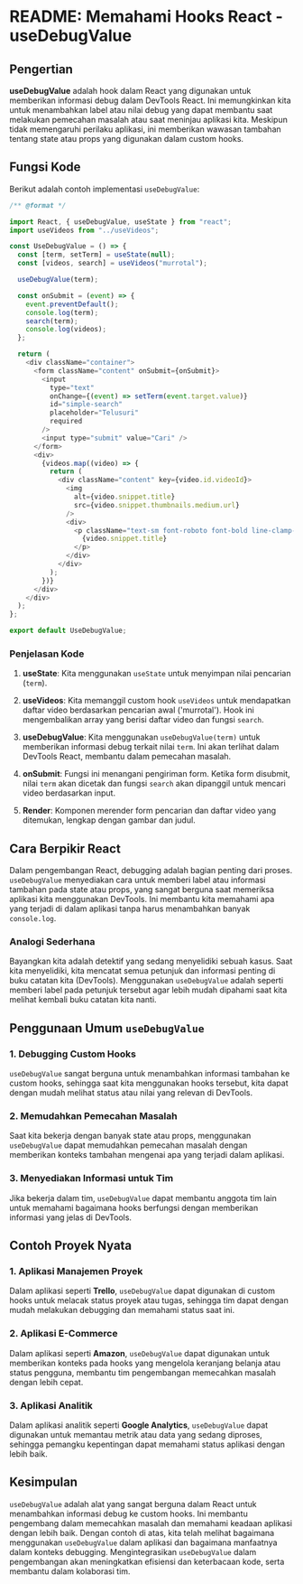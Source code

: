# README: Memahami Hooks React - useDebugValue

## Pengertian

**useDebugValue** adalah hook dalam React yang digunakan untuk memberikan informasi debug dalam DevTools React. Ini memungkinkan kita untuk menambahkan label atau nilai debug yang dapat membantu saat melakukan pemecahan masalah atau saat meninjau aplikasi kita. Meskipun tidak memengaruhi perilaku aplikasi, ini memberikan wawasan tambahan tentang state atau props yang digunakan dalam custom hooks.

## Fungsi Kode

Berikut adalah contoh implementasi `useDebugValue`:

```javascript
/** @format */

import React, { useDebugValue, useState } from "react";
import useVideos from "../useVideos";

const UseDebugValue = () => {
  const [term, setTerm] = useState(null);
  const [videos, search] = useVideos("murrotal");

  useDebugValue(term);

  const onSubmit = (event) => {
    event.preventDefault();
    console.log(term);
    search(term);
    console.log(videos);
  };

  return (
    <div className="container">
      <form className="content" onSubmit={onSubmit}>
        <input
          type="text"
          onChange={(event) => setTerm(event.target.value)}
          id="simple-search"
          placeholder="Telusuri"
          required
        />
        <input type="submit" value="Cari" />
      </form>
      <div>
        {videos.map((video) => {
          return (
            <div className="content" key={video.id.videoId}>
              <img
                alt={video.snippet.title}
                src={video.snippet.thumbnails.medium.url}
              />
              <div>
                <p className="text-sm font-roboto font-bold line-clamp-2">
                  {video.snippet.title}
                </p>
              </div>
            </div>
          );
        })}
      </div>
    </div>
  );
};

export default UseDebugValue;
```

### Penjelasan Kode

1. **useState**: Kita menggunakan `useState` untuk menyimpan nilai pencarian (`term`).

2. **useVideos**: Kita memanggil custom hook `useVideos` untuk mendapatkan daftar video berdasarkan pencarian awal ('murrotal'). Hook ini mengembalikan array yang berisi daftar video dan fungsi `search`.

3. **useDebugValue**: Kita menggunakan `useDebugValue(term)` untuk memberikan informasi debug terkait nilai `term`. Ini akan terlihat dalam DevTools React, membantu dalam pemecahan masalah.

4. **onSubmit**: Fungsi ini menangani pengiriman form. Ketika form disubmit, nilai `term` akan dicetak dan fungsi `search` akan dipanggil untuk mencari video berdasarkan input.

5. **Render**: Komponen merender form pencarian dan daftar video yang ditemukan, lengkap dengan gambar dan judul.

## Cara Berpikir React

Dalam pengembangan React, debugging adalah bagian penting dari proses. `useDebugValue` menyediakan cara untuk memberi label atau informasi tambahan pada state atau props, yang sangat berguna saat memeriksa aplikasi kita menggunakan DevTools. Ini membantu kita memahami apa yang terjadi di dalam aplikasi tanpa harus menambahkan banyak `console.log`.

### Analogi Sederhana

Bayangkan kita adalah detektif yang sedang menyelidiki sebuah kasus. Saat kita menyelidiki, kita mencatat semua petunjuk dan informasi penting di buku catatan kita (DevTools). Menggunakan `useDebugValue` adalah seperti memberi label pada petunjuk tersebut agar lebih mudah dipahami saat kita melihat kembali buku catatan kita nanti.

## Penggunaan Umum `useDebugValue`

### 1. Debugging Custom Hooks

`useDebugValue` sangat berguna untuk menambahkan informasi tambahan ke custom hooks, sehingga saat kita menggunakan hooks tersebut, kita dapat dengan mudah melihat status atau nilai yang relevan di DevTools.

### 2. Memudahkan Pemecahan Masalah

Saat kita bekerja dengan banyak state atau props, menggunakan `useDebugValue` dapat memudahkan pemecahan masalah dengan memberikan konteks tambahan mengenai apa yang terjadi dalam aplikasi.

### 3. Menyediakan Informasi untuk Tim

Jika bekerja dalam tim, `useDebugValue` dapat membantu anggota tim lain untuk memahami bagaimana hooks berfungsi dengan memberikan informasi yang jelas di DevTools.

## Contoh Proyek Nyata

### 1. Aplikasi Manajemen Proyek

Dalam aplikasi seperti **Trello**, `useDebugValue` dapat digunakan di custom hooks untuk melacak status proyek atau tugas, sehingga tim dapat dengan mudah melakukan debugging dan memahami status saat ini.

### 2. Aplikasi E-Commerce

Dalam aplikasi seperti **Amazon**, `useDebugValue` dapat digunakan untuk memberikan konteks pada hooks yang mengelola keranjang belanja atau status pengguna, membantu tim pengembangan memecahkan masalah dengan lebih cepat.

### 3. Aplikasi Analitik

Dalam aplikasi analitik seperti **Google Analytics**, `useDebugValue` dapat digunakan untuk memantau metrik atau data yang sedang diproses, sehingga pemangku kepentingan dapat memahami status aplikasi dengan lebih baik.

## Kesimpulan

`useDebugValue` adalah alat yang sangat berguna dalam React untuk menambahkan informasi debug ke custom hooks. Ini membantu pengembang dalam memecahkan masalah dan memahami keadaan aplikasi dengan lebih baik. Dengan contoh di atas, kita telah melihat bagaimana menggunakan `useDebugValue` dalam aplikasi dan bagaimana manfaatnya dalam konteks debugging. Mengintegrasikan `useDebugValue` dalam pengembangan akan meningkatkan efisiensi dan keterbacaan kode, serta membantu dalam kolaborasi tim.
